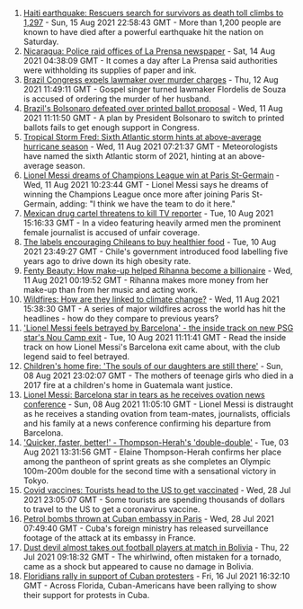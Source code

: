 1. [Haiti earthquake: Rescuers search for survivors as death toll climbs to 1,297](https://www.bbc.co.uk/news/world-latin-america-58222888) - Sun, 15 Aug 2021 22:58:43 GMT - More than 1,200 people are known to have died after a powerful earthquake hit the nation on Saturday.
2. [Nicaragua: Police raid offices of La Prensa newspaper](https://www.bbc.co.uk/news/world-latin-america-58212024) - Sat, 14 Aug 2021 04:38:09 GMT - It comes a day after La Prensa said authorities were withholding its supplies of paper and ink.
3. [Brazil Congress expels lawmaker over murder charges](https://www.bbc.co.uk/news/world-latin-america-58171370) - Thu, 12 Aug 2021 11:49:11 GMT - Gospel singer turned lawmaker Flordelis de Souza is accused of ordering the murder of her husband.
4. [Brazil's Bolsonaro defeated over printed ballot proposal](https://www.bbc.co.uk/news/world-latin-america-58171369) - Wed, 11 Aug 2021 11:11:50 GMT - A plan by President Bolsonaro to switch to printed ballots fails to get enough support in Congress.
5. [Tropical Storm Fred: Sixth Atlantic storm hints at above-average hurricane season](https://www.bbc.co.uk/news/science-environment-58160257) - Wed, 11 Aug 2021 07:21:37 GMT - Meteorologists have named the sixth Atlantic storm of 2021, hinting at an above-average season.
6. [Lionel Messi dreams of Champions League win at Paris St-Germain](https://www.bbc.co.uk/sport/football/58159748) - Wed, 11 Aug 2021 10:23:44 GMT - Lionel Messi says he dreams of winning the Champions League once more after joining Paris St-Germain, adding: "I think we have the team to do it here."
7. [Mexican drug cartel threatens to kill TV reporter](https://www.bbc.co.uk/news/world-latin-america-58153732) - Tue, 10 Aug 2021 15:16:33 GMT - In a video featuring heavily armed men the prominent female journalist is accused of unfair coverage.
8. [The labels encouraging Chileans to buy healthier food](https://www.bbc.co.uk/news/world-latin-america-57553315) - Tue, 10 Aug 2021 23:49:27 GMT - Chile's government introduced food labelling five years ago to drive down its high obesity rate.
9. [Fenty Beauty: How make-up helped Rihanna become a billionaire](https://www.bbc.co.uk/news/newsbeat-58084543) - Wed, 11 Aug 2021 00:19:52 GMT - Rihanna makes more money from her make-up than from her music and acting work.
10. [Wildfires: How are they linked to climate change?](https://www.bbc.co.uk/news/58159451) - Wed, 11 Aug 2021 15:38:30 GMT - A series of major wildfires across the world has hit the headlines - how do they compare to previous years?
11. ['Lionel Messi feels betrayed by Barcelona' - the inside track on new PSG star's Nou Camp exit](https://www.bbc.co.uk/sport/football/58157038) - Tue, 10 Aug 2021 11:11:41 GMT - Read the inside track on how Lionel Messi's Barcelona exit came about, with the club legend said to feel betrayed.
12. [Children's home fire: 'The souls of our daughters are still there'](https://www.bbc.co.uk/news/world-latin-america-58076664) - Sun, 08 Aug 2021 23:02:07 GMT - The mothers of teenage girls who died in a 2017 fire at a children's home in Guatemala want justice.
13. [Lionel Messi: Barcelona star in tears as he receives ovation news conference](https://www.bbc.co.uk/sport/av/football/58137848) - Sun, 08 Aug 2021 11:05:10 GMT - Lionel Messi is distraught as he receives a standing ovation from team-mates, journalists, officials and his family at a news conference confirming his departure from Barcelona.
14. ['Quicker, faster, better!' - Thompson-Herah's 'double-double'](https://www.bbc.co.uk/sport/av/olympics/58075391) - Tue, 03 Aug 2021 13:31:56 GMT - Elaine Thompson-Herah confirms her place among the pantheon of sprint greats as she completes an Olympic 100m-200m double for the second time with a sensational victory in Tokyo.
15. [Covid vaccines: Tourists head to the US to get vaccinated](https://www.bbc.co.uk/news/world-us-canada-58004253) - Wed, 28 Jul 2021 23:05:07 GMT - Some tourists are spending thousands of dollars to travel to the US to get a coronavirus vaccine.
16. [Petrol bombs thrown at Cuban embassy in Paris](https://www.bbc.co.uk/news/world-57995485) - Wed, 28 Jul 2021 07:49:40 GMT - Cuba's foreign ministry has released surveillance footage of the attack at its embassy in France.
17. [Dust devil almost takes out football players at match in Bolivia](https://www.bbc.co.uk/news/world-latin-america-57927943) - Thu, 22 Jul 2021 09:18:32 GMT - The whirlwind, often mistaken for a tornado, came as a shock but appeared to cause no damage in Bolivia.
18. [Floridians rally in support of Cuban protesters](https://www.bbc.co.uk/news/world-us-canada-57869119) - Fri, 16 Jul 2021 16:32:10 GMT - Across Florida, Cuban-Americans have been rallying to show their support for protests in Cuba.
